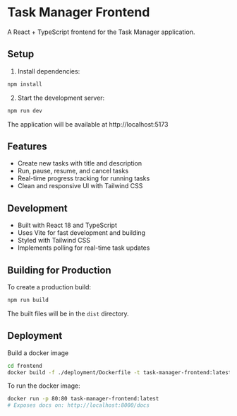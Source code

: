 # Task Manager Frontend

A React + TypeScript frontend for the Task Manager application.

## Setup

1. Install dependencies:
```bash
npm install
```

2. Start the development server:
```bash
npm run dev
```

The application will be available at http://localhost:5173

## Features

- Create new tasks with title and description
- Run, pause, resume, and cancel tasks
- Real-time progress tracking for running tasks
- Clean and responsive UI with Tailwind CSS

## Development

- Built with React 18 and TypeScript
- Uses Vite for fast development and building
- Styled with Tailwind CSS
- Implements polling for real-time task updates

## Building for Production

To create a production build:

```bash
npm run build
```

The built files will be in the `dist` directory. 


## Deployment

Build a docker image
```bash 
cd frontend
docker build -f ./deployment/Dockerfile -t task-manager-frontend:latest .
```

To run the docker image:
```bash
docker run -p 80:80 task-manager-frontend:latest
# Exposes docs on: http://localhost:8000/docs
```

